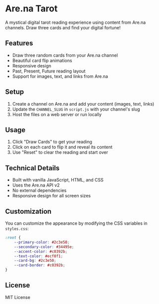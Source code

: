 # Are.na Tarot

A mystical digital tarot reading experience using content from Are.na channels. Draw three cards and find your digital fortune!

## Features

- Draw three random cards from your Are.na channel
- Beautiful card flip animations
- Responsive design
- Past, Present, Future reading layout
- Support for images, text, and links from Are.na

## Setup

1. Create a channel on Are.na and add your content (images, text, links)
2. Update the `CHANNEL_SLUG` in `script.js` with your channel's slug
3. Host the files on a web server or run locally

## Usage

1. Click "Draw Cards" to get your reading
2. Click on each card to flip it and reveal its content
3. Use "Reset" to clear the reading and start over

## Technical Details

- Built with vanilla JavaScript, HTML, and CSS
- Uses the Are.na API v2
- No external dependencies
- Responsive design for all screen sizes

## Customization

You can customize the appearance by modifying the CSS variables in `styles.css`:

```css
:root {
    --primary-color: #2c3e50;
    --secondary-color: #34495e;
    --accent-color: #c0392b;
    --text-color: #ecf0f1;
    --card-bg: #2c3e50;
    --card-border: #c0392b;
}
```

## License

MIT License 